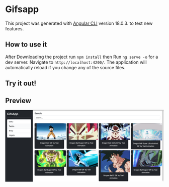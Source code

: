 # Gifsapp

This project was generated with [Angular CLI](https://github.com/angular/angular-cli) version 18.0.3. to test new features.

## How to use it

After Downloading the project run `npm install` then Run `ng serve -o` for a dev server. Navigate to `http://localhost:4200/`. The application will automatically reload if you change any of the source files.

## Try it out!




## Preview

![img.png](img.png)
